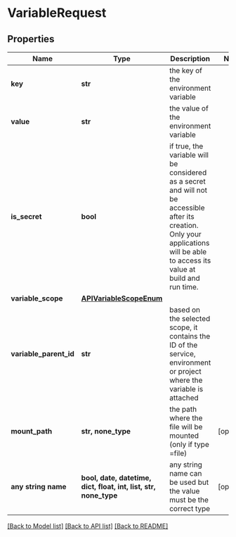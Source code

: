 # VariableRequest


## Properties
Name | Type | Description | Notes
------------ | ------------- | ------------- | -------------
**key** | **str** | the key of the environment variable | 
**value** | **str** | the value of the environment variable | 
**is_secret** | **bool** | if true, the variable will be considered as a secret and will not be accessible after its creation. Only your applications will be able to access its value at build and run time. | 
**variable_scope** | [**APIVariableScopeEnum**](APIVariableScopeEnum.md) |  | 
**variable_parent_id** | **str** | based on the selected scope, it contains the ID of the service, environment or project where the variable is attached | 
**mount_path** | **str, none_type** | the path where the file will be mounted (only if type &#x3D;file) | [optional] 
**any string name** | **bool, date, datetime, dict, float, int, list, str, none_type** | any string name can be used but the value must be the correct type | [optional]

[[Back to Model list]](../README.md#documentation-for-models) [[Back to API list]](../README.md#documentation-for-api-endpoints) [[Back to README]](../README.md)


